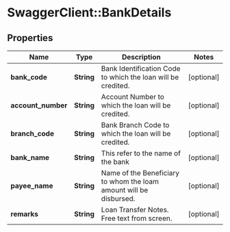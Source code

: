 # SwaggerClient::BankDetails

## Properties
Name | Type | Description | Notes
------------ | ------------- | ------------- | -------------
**bank_code** | **String** | Bank Identification Code to which the loan will be credited. | [optional] 
**account_number** | **String** | Account Number to which the loan will be credited. | [optional] 
**branch_code** | **String** | Bank Branch Code to which the loan will be credited. | [optional] 
**bank_name** | **String** | This refer to the name of the bank | [optional] 
**payee_name** | **String** | Name of the Beneficiary to whom the loam amount will be disbursed. | [optional] 
**remarks** | **String** | Loan Transfer Notes. Free text from screen. | [optional] 

